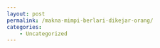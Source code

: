 ```yaml
---
layout: post
permalink: /makna-mimpi-berlari-dikejar-orang/
categories:
    - Uncategorized
---
```



